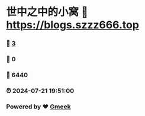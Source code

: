 # 世中之中的小窝 :link: https://blogs.szzz666.top 
### :page_facing_up: [3](https://blogs.szzz666.top/tag.html) 
### :speech_balloon: 0 
### :hibiscus: 6440 
### :alarm_clock: 2024-07-21 19:51:00 
### Powered by :heart: [Gmeek](https://github.com/Meekdai/Gmeek)
